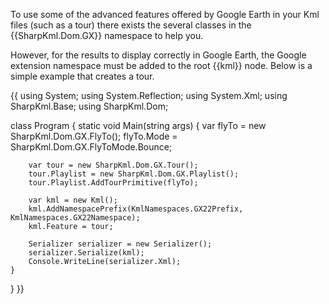 To use some of the advanced features offered by Google Earth in your Kml files (such as a tour) there exists the several classes in the {{SharpKml.Dom.GX}} namespace to help you.

However, for the results to display correctly in Google Earth, the Google extension namespace must be added to the root {{kml}} node. Below is a simple example that creates a tour.

{{
using System;
using System.Reflection;
using System.Xml;
using SharpKml.Base;
using SharpKml.Dom;

class Program
{
    static void Main(string[]() args)
    {
        var flyTo = new SharpKml.Dom.GX.FlyTo();
        flyTo.Mode = SharpKml.Dom.GX.FlyToMode.Bounce;

        var tour = new SharpKml.Dom.GX.Tour();
        tour.Playlist = new SharpKml.Dom.GX.Playlist();
        tour.Playlist.AddTourPrimitive(flyTo);

        var kml = new Kml();
        kml.AddNamespacePrefix(KmlNamespaces.GX22Prefix, KmlNamespaces.GX22Namespace);
        kml.Feature = tour;

        Serializer serializer = new Serializer();
        serializer.Serialize(kml);
        Console.WriteLine(serializer.Xml);
    }
}
}}